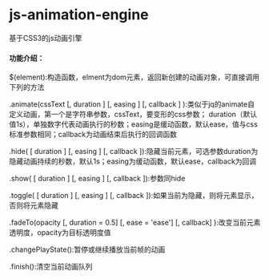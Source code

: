 # js-animation-engine
基于CSS3的js动画引擎

#### 功能介绍：
$(element):构造函数，elment为dom元素，返回新创建的动画对象，可直接调用下列的方法

.animate(cssText [, duration ] [, easing ] [, callback ] ):类似于jq的animate自定义动画，第一个是字符串参数，cssText，要变形的css参数；
duration（默认值1s），单独数字代表动画执行的秒数；easing是缓动函数，默认ease，值与css标准参数相同；callback为动画结束后执行的回调函数

.hide( [ duration ] [, easing ] [, callback ]):隐藏当前元素，可选参数duration为隐藏动画持续的秒数，默认1s；easing为缓动函数，默认ease，callback为回调

.show( [ duration ] [, easing ] [, callback ]):参数同hide

.toggle( [ duration ] [, easing ] [, callback ]):如果当前为隐藏，则将元素显示，否则将元素隐藏

.fadeTo(opacity [, duration = 0.5] [, ease = 'ease'] [, callback] ):改变当前元素透明度，opacity为目标透明度值

.changePlayState():暂停或继续播放当前帧的动画

.finish():清空当前动画队列
